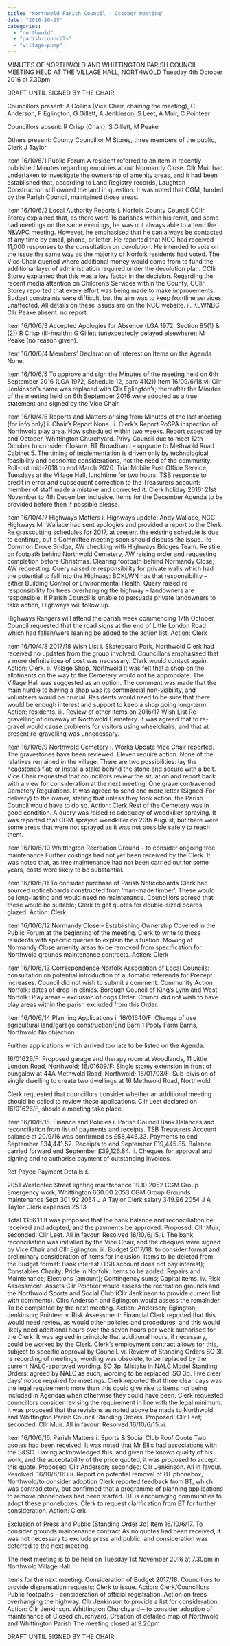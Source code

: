 ```yaml
---
title: "Northwold Parish Council - October meeting"
date: "2016-10-25"
categories: 
  - "northwold"
  - "parish-councils"
  - "village-pump"
---
```


MINUTES OF NORTHWOLD AND WHITTINGTON PARISH COUNCIL MEETING HELD AT THE VILLAGE HALL, NORTHWOLD Tuesday 4th October 2016 at 7.30pm

DRAFT UNTIL SIGNED BY THE CHAIR

Councillors present: A Collins (Vice Chair, chairing the meeting), C Anderson, F Eglington, G Gillett, A Jenkinson, S Leet, A Muir, C Pointeer

Councillors absent: R Crisp (Chair), S Gillett, M Peake

Others present: County Councillor M Storey, three members of the public, Clerk J Taylor

Item 16/10/6/1 Public Forum A resident referred to an item in recently published Minutes regarding enquiries about Normandy Close. Cllr Muir had undertaken to investigate the ownership of amenity areas, and it had been established that, according to Land Registry records, Laughton Construction still owned the land in question. It was noted that CGM, funded by the Parish Council, maintained those areas.

Item 16/10/6/2 Local Authority Reports i. Norfolk County Council CCllr Storey explained that, as there were 16 parishes within his remit, and some had meetings on the same evenings, he was not always able to attend the N&WPC meeting. However, he emphasised that he can always be contacted at any time by email, phone, or letter. He reported that NCC had received 11,000 responses to the consultation on devolution. He intended to vote on the issue the same way as the majority of Norfolk residents had voted. The Vice Chair queried where additional money would come from to fund the additional layer of administration required under the devolution plan. CCllr Storey explained that this was a key factor in the decision. Regarding the recent media attention on Children’s Services within the County, CCllr Storey reported that every effort was being made to make improvements. Budget constraints were difficult, but the aim was to keep frontline services unaffected. All details on these issues are on the NCC website. ii. KLWNBC Cllr Peake absent: no report.

Item 16/10/6/3 Accepted Apologies for Absence (LGA 1972, Section 85(1) & (2)) R Crisp (ill-health); G Gillett (unexpectedly delayed elsewhere); M Peake (no reason given).

Item 16/10/6/4 Members’ Declaration of Interest on Items on the Agenda None.

Item 16/10/6/5 To approve and sign the Minutes of the meeting held on 6th September 2016 (LGA 1972, Schedule 12, para 41(2)) Item 16/09/6/18.vi: Cllr Jenkinson’s name was replaced with Cllr Eglington’s; thereafter the Minutes of the meeting held on 6th September 2016 were adopted as a true statement and signed by the Vice Chair.

Item 16/10/4/6 Reports and Matters arising from Minutes of the last meeting (for info only) i. Chair’s Report None. ii. Clerk’s Report RoSPA inspection of Northwold play area. Now scheduled within two weeks. Report expected by end October. Whittington Churchyard. Privy Council due to meet 12th October to consider Closure. BT Broadband – upgrade to Methwold Road Cabinet 5. The timing of implementation is driven only by technological feasibility and economic considerations, not the need of the community. Roll-out mid-2018 to end March 2020. Trial Mobile Post Office Service, Tuesdays at the Village Hall, lunchtime for two hours. TSB response to credit in error and subsequent correction to the Treasurers account: member of staff made a mistake and corrected it. Clerk holiday 2016: 21st November to 4th December inclusive. Items for the December Agenda to be provided before then if possible please.

Item 16/10/4/7 Highways Matters i. Highways update: Andy Wallace, NCC Highways Mr Wallace had sent apologies and provided a report to the Clerk. Re grasscutting schedules for 2017, at present the existing schedule is due to continue, but a Committee meeting soon should discuss the issue. Re Common Drove Bridge, AW checking with Highways Bridges Team. Re stile on footpath behind Northwold Cemetery, AW raising order and requesting completion before Christmas. Clearing footpath behind Normandy Close; AW requesting. Query raised re responsibility for private walls which had the potential to fall into the Highway: BCKLWN has that responsibility – either Building Control or Environmental Health. Query raised re responsibility for trees overhanging the highway – landowners are responsible. If Parish Council is unable to persuade private landowners to take action, Highways will follow up.

Highways Rangers will attend the parish week commencing 17th October. Council requested that the road signs at the end of Little London Road which had fallen/were leaning be added to the action list. Action: Clerk

Item 16/10/4/8 2017/18 Wish List i. Skateboard Park, Northwold Clerk had received no updates from the group involved. Councillors emphasised that a more definite idea of cost was necessary. Clerk would contact again. Action: Clerk. ii. Village Shop, Northwold It was felt that a shop on the allotments on the way to the Cemetery would not be appropriate. The Village Hall was suggested as an option. The comment was made that the main hurdle to having a shop was its commercial non-viability, and volunteers would be crucial. Residents would need to be sure that there would be enough interest and support to keep a shop going long-term. Action: residents. iii. Review of other items on 2016/17 Wish List Re-gravelling of driveway in Northwold Cemetery. It was agreed that to re-gravel would cause problems for visitors using wheelchairs, and that at present re-gravelling was unnecessary.

Item 16/10/6/9 Northwold Cemetery i. Works Update Vice Chair reported. The gravestones have been reviewed. Eleven require action. None of the relatives remained in the village. There are two possibilities: lay the headstones flat; or install a stake behind the stone and secure with a belt. Vice Chair requested that councillors review the situation and report back with a view for consideration at the next meeting. One grave contravened Cemetery Regulations. It was agreed to send one more letter (Signed-For delivery) to the owner, stating that unless they took action, the Parish Council would have to do so. Action: Clerk Rest of the Cemetery was in good condition. A query was raised re adequacy of weedkiller spraying. It was reported that CGM sprayed weedkiller on 20th August, but there were some areas that were not sprayed as it was not possible safely to reach them.

Item 16/10/6/10 Whittington Recreation Ground – to consider ongoing tree maintenance Further costings had not yet been received by the Clerk. It was noted that, as tree maintenance had not been carried out for some years, costs were likely to be substantial.

Item 16/10/6/11 To consider purchase of Parish Noticeboards Clerk had sourced noticeboards constructed from ‘man-made timber’. These would be long-lasting and would need no maintenance. Councillors agreed that these would be suitable; Clerk to get quotes for double-sized boards, glazed. Action: Clerk.

Item 16/10/6/12 Normandy Close – Establishing Ownership Covered in the Public Forum at the beginning of the meeting. Clerk to write to those residents with specific queries to explain the situation. Mowing of Normandy Close amenity areas to be removed from specification for Northwold grounds maintenance contracts. Action: Clerk

Item 16/10/6/13 Correspondence Norfolk Association of Local Councils: consultation on potential introduction of automatic referenda for Precept increases. Council did not wish to submit a comment. Community Action Norfolk: dates of drop-in clinics. Borough Council of King’s Lynn and West Norfolk: Play areas – exclusion of dogs Order. Council did not wish to have play areas within the parish excluded from this Order.

Item 16/10/6/14 Planning Applications i. 16/01640/F: Change of use agricultural land/garage construction/End Barn 1 Pooly Farm Barns, Northwold No objection.

Further applications which arrived too late to be listed on the Agenda:

16/01626/F: Proposed garage and therapy room at Woodlands, 11 Little London Road, Northwold; 16/01609/F: Single storey extension in front of bungalow at 44A Methwold Road, Northwold; 16/01703/F: Sub-division of single dwelling to create two dwellings at 16 Methwold Road, Northwold.

Clerk requested that councillors consider whether an additional meeting should be called to review these applications. Cllr Leet declared on 16/01626/F, should a meeting take place.

Item 16/10/6/15. Finance and Policies i. Parish Council Bank Balances and reconciliation from list of payments and receipts. TSB Treasurers Account balance at 20/9/16 was confirmed as £58,446.33. Payments to end September £34,441.52. Receipts to end September £19,445.85. Balance carried forward end September £39,126.84. ii. Cheques for approval and signing and to authorise payment of outstanding invoices.

Ref Payee Payment Details £

2051 Westcotec Street lighting maintenance 19.10 2052 CGM Group Emergency work, Whittington 660.00 2053 CGM Group Grounds maintenance Sept 301.92 2054 J A Taylor Clerk salary 349.96 2054 J A Taylor Clerk expenses 25.13

Total 1356.11 It was proposed that the bank balance and reconciliation be received and adopted, and the payments be approved. Proposed: Cllr Muir; seconded: Cllr Leet. All in favour. Resolved 16/10/6/15.ii. The bank reconciliation was initialled by the Vice Chair, and the cheques were signed by Vice Chair and Cllr Eglington. iii. Budget 2017/18: to consider format and preliminary consideration of items for inclusion. Items to be deleted from the Budget format: Bank interest (TSB account does not pay interest); Constables Charity; Pride in Norfolk. Items to be added: Repairs and Maintenance; Elections (amount); Contingency sums; Capital items. iv. Risk Assessment: Assets Cllr Pointeer would assess the recreation grounds and the Northwold Sports and Social Club (Cllr Jenkinson to provide current list with comments). Cllrs Anderson and Eglington would assess the remainder. To be completed by the next meeting. Action: Anderson; Eglington; Jenkinson; Pointeer v. Risk Assessment: Financial Clerk reported that this would need review, as would other policies and procedures, and this would likely need additional hours over the seven hours per week authorised for the Clerk. It was agreed in principle that additional hours, if necessary, could be worked by the Clerk. Clerk’s employment contract allows for this, subject to specific approval by Council. vi. Review of Standing Orders SO 3l. re recording of meetings, wording was obsolete, to be replaced by the current NALC-approved wording. SO 3p. Mistake in NALC Model Standing Orders: agreed by NALC as such, wording to be replaced. SO 3b. Five clear days’ notice required for meetings. Clerk reported that three clear days was the legal requirement: more than this could give rise to items not being included in Agendas when otherwise they could have been. Clerk requested councillors consider revising the requirement in line with the legal minimum. It was proposed that the revisions as noted above be made to Northwold and Whittington Parish Council Standing Orders. Proposed: Cllr Leet; seconded: Cllr Muir. All in favour. Resolved 16/10/6/15.vi.

Item 16/10/6/16. Parish Matters i. Sports & Social Club Roof Quote Two quotes had been received. It was noted that Mr Ellis had associations with the S&SC. Having acknowledged this, and given the known quality of his work, and the acceptability of the price quoted, it was proposed to accept this quote. Proposed: Cllr Anderson; seconded: Cllr Jenkinson. All in favour. Resolved: 16/10/6/16.i ii. Report on potential removal of BT phonebox, Northwold/to consider adoption Clerk reported feedback from BT, which was contradictory, but confirmed that a programme of planning applications to remove phoneboxes had been started. BT is encouraging communities to adopt these phoneboxes. Clerk to request clarification from BT for further consideration. Action: Clerk.

Exclusion of Press and Public (Standing Order 3d) Item 16/10/6/17. To consider grounds maintenance contract As no quotes had been received, it was not necessary to exclude press and public, and consideration was deferred to the next meeting.

The next meeting is to be held on Tuesday 1st November 2016 at 7.30pm in Northwold Village Hall.

Items for the next meeting. Consideration of Budget 2017/18. Councillors to provide dispensation requests; Clerk to issue. Action: Clerk/Councillors Public footpaths – consideration of official registration. Action on trees overhanging the highway. Cllr Jenkinson to provide a list for consideration. Action: Cllr Jenkinson. Whittington Churchyard – to consider adoption of maintenance of Closed churchyard. Creation of detailed map of Northwold and Whittington Parish The meeting closed at 9.20pm

DRAFT UNTIL SIGNED BY THE CHAIR
